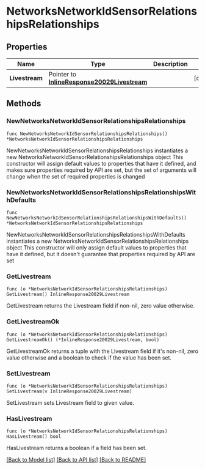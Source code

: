 # NetworksNetworkIdSensorRelationshipsRelationships

## Properties

Name | Type | Description | Notes
------------ | ------------- | ------------- | -------------
**Livestream** | Pointer to [**InlineResponse20029Livestream**](InlineResponse20029Livestream.md) |  | [optional] 

## Methods

### NewNetworksNetworkIdSensorRelationshipsRelationships

`func NewNetworksNetworkIdSensorRelationshipsRelationships() *NetworksNetworkIdSensorRelationshipsRelationships`

NewNetworksNetworkIdSensorRelationshipsRelationships instantiates a new NetworksNetworkIdSensorRelationshipsRelationships object
This constructor will assign default values to properties that have it defined,
and makes sure properties required by API are set, but the set of arguments
will change when the set of required properties is changed

### NewNetworksNetworkIdSensorRelationshipsRelationshipsWithDefaults

`func NewNetworksNetworkIdSensorRelationshipsRelationshipsWithDefaults() *NetworksNetworkIdSensorRelationshipsRelationships`

NewNetworksNetworkIdSensorRelationshipsRelationshipsWithDefaults instantiates a new NetworksNetworkIdSensorRelationshipsRelationships object
This constructor will only assign default values to properties that have it defined,
but it doesn't guarantee that properties required by API are set

### GetLivestream

`func (o *NetworksNetworkIdSensorRelationshipsRelationships) GetLivestream() InlineResponse20029Livestream`

GetLivestream returns the Livestream field if non-nil, zero value otherwise.

### GetLivestreamOk

`func (o *NetworksNetworkIdSensorRelationshipsRelationships) GetLivestreamOk() (*InlineResponse20029Livestream, bool)`

GetLivestreamOk returns a tuple with the Livestream field if it's non-nil, zero value otherwise
and a boolean to check if the value has been set.

### SetLivestream

`func (o *NetworksNetworkIdSensorRelationshipsRelationships) SetLivestream(v InlineResponse20029Livestream)`

SetLivestream sets Livestream field to given value.

### HasLivestream

`func (o *NetworksNetworkIdSensorRelationshipsRelationships) HasLivestream() bool`

HasLivestream returns a boolean if a field has been set.


[[Back to Model list]](../README.md#documentation-for-models) [[Back to API list]](../README.md#documentation-for-api-endpoints) [[Back to README]](../README.md)


